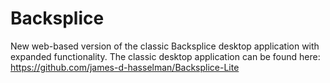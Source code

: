 # Backsplice
New web-based version of the classic Backsplice desktop application with expanded functionality. The classic desktop application can be found here: https://github.com/james-d-hasselman/Backsplice-Lite
